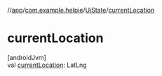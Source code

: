 //[app](../../../index.md)/[com.example.helpie](../index.md)/[UiState](index.md)/[currentLocation](current-location.md)

# currentLocation

[androidJvm]\
val [currentLocation](current-location.md): LatLng
